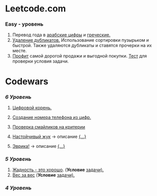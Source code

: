 # Leetcode.com

### Easy - уровень

1. Перевод года в [арабские цифры](leetcode.com/src/main/java/easy/roman/Alfa.java )
   и [греческие.](leetcode.com/src/main/java/easy/roman/Roman.java)
2. [Удаление дубликатов.](leetcode.com/src/main/java/easy/array/remove/Remove.java) Использование сортировки пузырьком и
   быстрой. Также удаляются дубликаты и ставятся прочерки на их месте.
3. [Профит](leetcode.com/src/main/java/easy/array/time/Solution.java)
   самой дорогой продажи и выгодной покупки. [Тест](leetcode.com/src/test/java/easy/array/time/SolutionTest.java) для
   проверки условия задачи.

# Codewars

### ***6 Уровень***

1. [Цифровой корень.](src/main/java/codewars/sixkyu/DRoot.java)

2. [Создание номера телефона из цифр.](src/main/java/codewars/sixkyu/Kata.java)

3. [Проверка смайликов на критерии](src/main/java/codewars/sixkyu/SmileFaces.java)

4. [Настойчивый жук](src/main/java/codewars/sixkyu/Persist.java) 
-> описание [{...}](https://github.com/neo7976/Java-Workout/tree/main/src/main/java/codewars/sixkyu#%D0%BD%D0%B0%D1%81%D1%82%D0%BE%D0%B9%D1%87%D0%B8%D0%B2%D1%8B%D0%B9-%D0%B6%D1%83%D0%BA)

5.  [Эврика!](src/main/java/codewars/sixkyu/SumDigPower.java)
-> описание [{...}](https://github.com/neo7976/Java-Workout/tree/main/src/main/java/codewars/sixkyu#%D0%B2%D0%BE%D0%B7%D1%8C%D0%BC%D0%B8%D1%82%D0%B5-%D1%87%D0%B8%D1%81%D0%BB%D0%BE-%D0%B8-%D0%BF%D1%80%D0%BE%D1%81%D1%83%D0%BC%D0%BC%D0%B8%D1%80%D1%83%D0%B9%D1%82%D0%B5-%D0%B5%D0%B3%D0%BE-%D1%86%D0%B8%D1%84%D1%80%D1%8B-%D0%B2%D0%BE%D0%B7%D0%B2%D0%B5%D0%B4%D0%B5%D0%BD%D0%BD%D1%8B%D0%B5-%D0%B2-%D0%BF%D0%BE%D1%81%D0%BB%D0%B5%D0%B4%D0%BE%D0%B2%D0%B0%D1%82%D0%B5%D0%BB%D1%8C%D0%BD%D1%8B%D0%B5-%D1%81%D1%82%D0%B5%D0%BF%D0%B5%D0%BD%D0%B8-%D0%B8-%D1%8D%D0%B2%D1%80%D0%B8%D0%BA%D0%B0)
### ***5 Уровень***

1. [Жадность - это хорошо](src/main/java/codewars/fivekyu/Greed.java). (**Условие**
   [задачи).](https://github.com/neo7976/Java-Workout/blob/main/src/main/java/codewars/fivekyu/README.md#%D0%B6%D0%B0%D0%B4%D0%BD%D0%BE%D1%81%D1%82%D1%8C-%D1%8D%D1%82%D0%BE-%D1%85%D0%BE%D1%80%D0%BE%D1%88%D0%BE)
2. [Вес за вес](src/main/java/codewars/fivekyu/WeightSort.java) (**Условие**
   [задачи).](https://github.com/neo7976/Java-Workout/tree/main/src/main/java/codewars/fivekyu#%D0%B2%D0%B5%D1%81-%D0%B7%D0%B0-%D0%B2%D0%B5%D1%81)

### ***4 Уровень***



